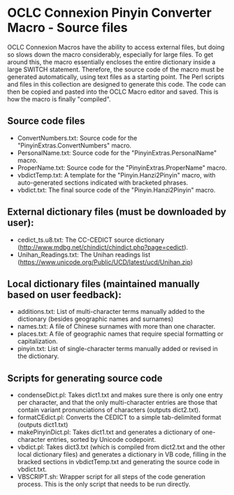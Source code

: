 # OCLC Connexion Pinyin Converter Macro - Source files

OCLC Connexion Macros have the ability to access external files, but doing so slows down the macro 
considerably, especially for large files.  To get around this, the macro essentially encloses
the entire dictionary inside a large SWITCH statement.  Therefore, the source code of the macro
must be generated automatically, using text files as a starting point.  The Perl scripts and files
in this collection are designed to generate this code.  The code can then be copied and pasted
into the OCLC Macro editor and saved.  This is how the macro is finally "compiled".

## Source code files
- ConvertNumbers.txt: Source code for the "PinyinExtras.ConvertNumbers" macro.
- PersonalName.txt: Source code for the "PinyinExtras.PersonalName" macro.
- ProperName.txt: Source code for the "PinyinExtras.ProperName" macro.
- vbdictTemp.txt: A template for the "Pinyin.Hanzi2Pinyin" macro, with auto-generated sections indicated with bracketed phrases.
- vbdict.txt: The final source code of the "Pinyin.Hanzi2Pinyin" macro.

## External dictionary files (must be downloaded by user):
- cedict_ts.u8.txt:  The CC-CEDICT source dictionary (http://www.mdbg.net/chindict/chindict.php?page=cedict).
- Unihan_Readings.txt: The Unihan readings list (https://www.unicode.org/Public/UCD/latest/ucd/Unihan.zip)

## Local dictionary files (maintained manually based on user feedback):
- additions.txt: List of multi-character terms manually added to the dictionary (besides geographic names and surnames)
- names.txt: A file of Chinese surnames with more than one character.
- places.txt: A file of geographic names that require special formatting or capitalization.
- pinyin.txt: List of single-character terms manually added or revised in the dictionary.

## Scripts for generating source code
- condenseDict.pl: Takes dict1.txt and makes sure there is only one entry per character,  and that the only multi-character entries are those that contain variant pronunciations of characters (outputs dict2.txt).
- formatCEdict.pl: Converts the CEDICT to a simple tab-delimited format (outputs dict1.txt)
- makePinyinDict.pl: Takes dict1.txt and generates a dictionary of one-character entries, sorted by Unicode codepoint.
- vbdict.pl: Takes dict3.txt (which is compiled from dict2.txt and the other local dictionary files) and generates a dictionary in VB code, filling in the bracked sections in vbdictTemp.txt and generating the source code in vbdict.txt.
- VBSCRIPT.sh: Wrapper script for all steps of the code generation process.  This is the only script that needs to be run directly.


